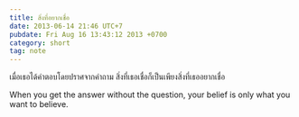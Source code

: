 ```yaml
---
title: สิ่งที่อยากเชื่อ
date: 2013-06-14 21:46 UTC+7
pubdate: Fri Aug 16 13:43:12 2013 +0700
category: short
tag: note
---
```


เมื่อเธอได้คำตอบโดยปราศจากคำถาม สิ่งที่เธอเชื่อก็เป็นเพียงสิ่งที่เธออยากเชื่อ

When you get the answer without the question, your belief is only what you want to believe.

